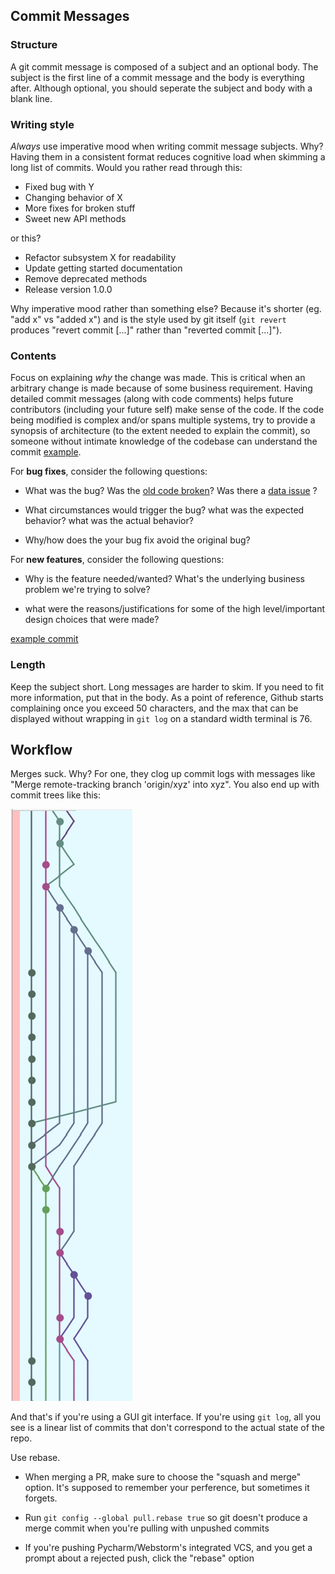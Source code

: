 ## Commit Messages

### Structure

A git commit message is composed of a subject and an optional body. The subject is the first line of a commit message and the body is everything after. Although optional, you should seperate the subject and body with a blank line.

### Writing style

*Always* use imperative mood when writing commit message subjects. Why? Having them in a consistent format reduces cognitive load when skimming a long list of commits. Would you rather read through this:

* Fixed bug with Y
* Changing behavior of X
* More fixes for broken stuff
* Sweet new API methods

or this?

* Refactor subsystem X for readability
* Update getting started documentation
* Remove deprecated methods
* Release version 1.0.0

Why imperative mood rather than something else? Because it's shorter (eg. "add x" vs "added x") and is the  style used by git itself (`git revert` produces "revert commit [...]" rather than "reverted commit [...]").

### Contents

Focus on explaining *why* the change was made. This is critical when an arbitrary change is made because of some business requirement. Having detailed commit messages (along with code comments) helps future contributors (including your future self) make sense of the code. If the code being modified is complex and/or spans multiple systems, try to provide a synopsis of architecture (to the extent needed to explain the commit), so someone without intimate knowledge of the codebase can understand the commit [example](https://github.com/forma-ai/commissions/commit/f1d3e4ba0fff9407a30dfdf87445764f290ba52b).
 
For **bug fixes**, consider the following questions:

* What was the bug? Was the [old code broken](https://github.com/forma-ai/backend-core/commit/75908b19baf2511fa6d4e0b876613bfab49aaa58)? Was there a [data issue](https://github.com/forma-ai/commissions/pull/190)    ? 

* What circumstances would trigger the bug? what was the expected behavior? what was the actual behavior?

* Why/how does the your bug fix avoid the original bug?

For **new features**, consider the following questions:

* Why is the feature needed/wanted? What's the underlying business problem we're trying to solve?

* what were the reasons/justifications for some of the high level/important design choices that were made?
 
[example commit](https://github.com/forma-ai/backend-core/commit/25cb99ce84d62046f066164f26bf61a8dbcc038d)


### Length

Keep the subject short. Long messages are harder to skim. If you need to fit more information, put that in the body. As a point of reference, Github starts complaining once you exceed 50 characters, and the max that can be displayed without wrapping in `git log` on a standard width terminal is 76.

## Workflow

Merges suck. Why? For one, they clog up commit logs with messages like "Merge remote-tracking branch 'origin/xyz' into xyz". You also end up with commit trees like this:

<img src="https://github.com/zhouwein/gripes/raw/master/img/merge%20commit%20tree.png">

And that's if you're using a GUI git interface. If you're using `git log`, all you see is a linear list of commits that don't correspond to the actual state of the repo.

Use rebase.

* When merging a PR, make sure to choose the "squash and merge" option. It's supposed to remember your perference, but sometimes it forgets.

* Run `git config --global pull.rebase true` so git doesn't produce a merge commit when you're pulling with unpushed commits

* If you're pushing Pycharm/Webstorm's integrated VCS, and you get a prompt about a rejected push, click the "rebase" option
